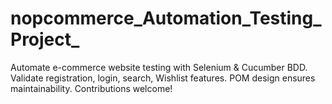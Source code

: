 # nopcommerce_Automation_Testing_Project_
 Automate e-commerce website testing with Selenium &amp; Cucumber BDD. Validate registration, login, search, Wishlist features. POM design ensures maintainability. Contributions welcome!
